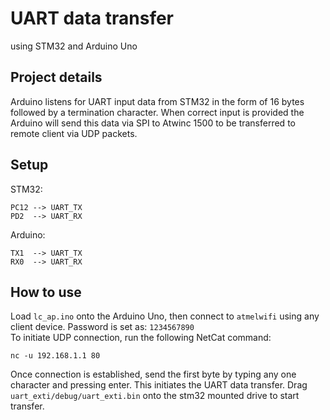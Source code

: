 # UART data transfer 
using STM32 and Arduino Uno

## Project details
Arduino listens for UART input data from STM32 in the form of 16 bytes followed by a termination character. When correct input is provided the Arduino will send this data via SPI to Atwinc 1500 to be transferred to remote client via UDP packets.

## Setup
STM32:
```
PC12 --> UART_TX
PD2  --> UART_RX 
```
Arduino:
```
TX1  --> UART_TX
RX0  --> UART_RX
```

## How to use
Load `lc_ap.ino` onto the Arduino Uno, then connect to `atmelwifi` using any client device. Password is set as: `1234567890`\
 To initiate UDP connection, run the following NetCat command:
```
nc -u 192.168.1.1 80
```
Once connection is established, send the first byte by typing any one character and pressing enter. This initiates the UART data transfer.
Drag `uart_exti/debug/uart_exti.bin` onto the stm32 mounted drive to start transfer.
